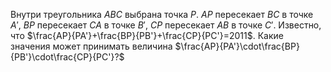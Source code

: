 Внутри треугольника $ABC$ выбрана точка $P$. $AP$ пересекает $BC$ в точке $A'$, $BP$ пересекает $CA$ в точке $B'$, $CP$ пересекает $AB$ в точке $C'$.
Известно, что $\frac{AP}{PA'}+\frac{BP}{PB'}+\frac{CP}{PC'}=2011$. Какие значения может принимать величина $\frac{AP}{PA'}\cdot\frac{BP}{PB'}\cdot\frac{CP}{PC'}?$